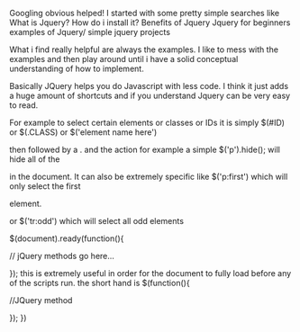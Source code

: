 Googling obvious helped!
I started with some pretty simple searches like
What is Jquery? How do i install it?
Benefits of Jquery
Jquery for beginners
examples of Jquery/ simple jquery projects

What i find really helpful are always the examples. I like to mess with the examples and then play around until i have a solid conceptual understanding of how to implement.

Basically JQuery helps you do Javascript with less code. I think it just adds a huge amount of shortcuts and if you understand Jquery can be very easy to read.

For example to select certain elements or classes or IDs it is simply $(#ID) or $(.CLASS) or $('element name here')

then followed by a . and the action
for example a simple $('p').hide(); will hide all of the <p> in the document.
It can also be extremely specific like $('p:first') which will only select the first <p> element.

or  $('tr:odd') which will select all <tr> odd elements

$(document).ready(function(){

   // jQuery methods go here...

});
this is extremely useful in order for the document to fully load before any of the scripts run.
the short hand is 
$(function(){

  //JQuery method

  });
})